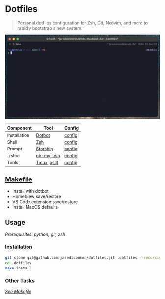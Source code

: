 # Dotfiles

> Personal dotfiles configuration for Zsh, Git, Neovim, and more to rapidly
> bootstrap a new system.

![Image](preview.png)

| Component    | Tool                                                                    | Config                          |
| ------------ | ----------------------------------------------------------------------- | ------------------------------- |
| Installation | [Dotbot](https://github.com/anishathalye/dotbot)                        | [config](./install.conf.yaml)   |
| Shell        | [Zsh](https://www.zsh.org/)                                             | [config](./shell/zsh/)          |
| Prompt       | [Starship](https://starship.rs/)                                        | [config](./shell/starship.toml) |
| .zshrc       | [oh-my-zsh](https://github.com/robbyrussell/oh-my-zsh)                  | [config](./zsh/zshrc.zsh)       |
| Tools        | [Tmux](https://github.com/tmux/tmux/wiki), [asdf](https://asdf-vm.com/) | [config](./tools)               |

## [Makefile](./Makefile)

- Install with dotbot
- Homebrew save/restore
- VS Code extension save/restore
- Install MacOS defaults

## Usage

_Prerequisites: python, git, zsh_

### Installation

```sh
git clone git@github.com:jaredtconnor/dotfiles.git .dotfiles --recursive
cd .dotfiles
make install
```

### Other Tasks

_[See Makefile](./Makefile)_
